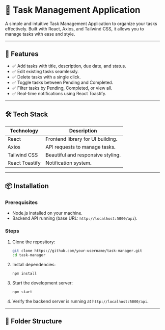# 🚀 Task Management Application

A simple and intuitive Task Management Application to organize your tasks effectively. Built with React, Axios, and Tailwind CSS, it allows you to manage tasks with ease and style.

---

## 🌟 Features

- ✅ Add tasks with title, description, due date, and status.
- ✅ Edit existing tasks seamlessly.
- ✅ Delete tasks with a single click.
- ✅ Toggle tasks between Pending and Completed.
- ✅ Filter tasks by Pending, Completed, or view all.
- ✅ Real-time notifications using React Toastify.

---

## 🛠️ Tech Stack

| **Technology** | **Description**                        |
|----------------|----------------------------------------|
| React          | Frontend library for UI building.      |
| Axios          | API requests to manage tasks.          |
| Tailwind CSS   | Beautiful and responsive styling.      |
| React Toastify | Notification system.                  |

---

## 📦 Installation

### Prerequisites

- Node.js installed on your machine.
- Backend API running (base URL: `http://localhost:5000/api`).

### Steps

1. Clone the repository:
    ```bash
    git clone https://github.com/your-username/task-manager.git
    cd task-manager
    ```

2. Install dependencies:
    ```bash
    npm install
    ```

3. Start the development server:
    ```bash
    npm start
    ```

4. Verify the backend server is running at `http://localhost:5000/api`.

---

## 📂 Folder Structure

